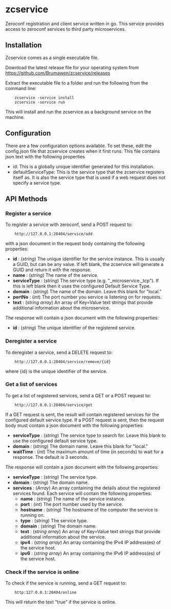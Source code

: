 # zcservice
Zeroconf registration and client service written in go.  This service provides access to zeroconf services to third party microservices.


## Installation

Zcservice comes as a single executable file.

Download the latest release file for your operating system from
https://github.com/Brumawen/zcservice/releases

Extract the executable file to a folder and run the following from the command line:

        zcservice -service install
        zcservice -service run

This will install and run the zcservice as a background service on the machine. 


## Configuration

There are a few configuration options available.  To set these, edit the config.json file that zcservice creates when it first runs.  This file contains json text with the following properties
* id: This is a globally unique identifier generated for this installation.
* defaultServiceType: This is the service type that the zcservice registers itself as.  It is also the service type that is used if a web request does not specify a service type.


## API Methods

### Register a service

To register a service with zeroconf, send a POST request to:

        http://127.0.0.1:20404/service/add

with a json document in the request body containing the following properties:

* <b>id</b> : (<i>string</i>) The unique identifier for the service instance.  This is usually a GUID, but can be any value.  If left blank, the zcservice will generate a GUID and return it with the response.
* <b>name</b> : (<i>string</i>) The name of the service.
* <b>serviceType</b> : (<i>string</i>) The service type (e.g. "_microservice._tcp").  If this is left blank then it uses the configured Default Service Type.
* <b>domain</b> : (<i>string</i>) The name of the domain.  Leave this blank for "local."
* <b>portNo</b> : (<i>int</i>) The port number you service is listening on for requests.
* <b>text</b> : (<i>string array</i>) An array of Key=Value text strings that provide additional information about the microservice.

The response will contain a json document with the following properties:

* <b>id</b> : (<i>string</i>) The unique identifier of the registered service.

### Deregister a service

To deregister a service, send a DELETE request to:

        http://127.0.0.1:20404/service/remove/{id}

where {id} is the unique identifier of the service.


### Get a list of services

To get a list of registered services, send a GET or a POST request to:

        http://127.0.0.1:20404/service/get

If a GET request is sent, the result will contain registered services for the configured default service type.  If a POST request is sent, then the request body must contain a json document with the following properties:

* <b>serviceType</b> : (<i>string</i>) The service type to search for.  Leave this blank to use the configured default service type.
* <b>domain</b> : (<i>string</i>) The domain name.  Leave this blank for "local."
* <b>waitTime</b> : (<i>int</i>) The maximum amount of time (in seconds) to wait for a response.  The default is 3 seconds.

The response will contain a json document with the following properties:

* <b>serviceType</b> : (<i>string</i>) The service type.
* <b>domain</b> : (<i>string</i>) The domain name.
* <b>services</b> : (<i>Array</i>) An array containing the details about the registered services found.  Each service will contain the following properties:
    * <b>name</b> : (<i>string</i>) The name of the service instance.
    * <b>port</b> : (<i>int</i>) The port number used by the service.
    * <b>hostname</b> : (<i>string</i>) The hostname of the computer the service is running on.
    * <b>type</b> : (<i>string</i>) The service type.
    * <b>domain</b> : (<i>string</i>) The domain name.
    * <b>text</b> : (<i>string array</i>) An array of Key=Value text strings that provide additional information about the service.
    * <b>ipv4</b> : (<i>string array</i>) An array containing the IPv4 IP address(es) of the service host.
    * <b>ipv6</b> : (<i>string array</i>) An array containing the IPv6 IP address(es) of the service host.


### Check if the service is online

To check if the service is running, send a GET request to:

        http:127.0.0.1:20404/online

This will return the text "true" if the service is online.